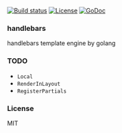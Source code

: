 [![Build status][travis-img]][travis-url]
[![License][license-img]][license-url]
[![GoDoc][doc-img]][doc-url]

### handlebars
handlebars template engine by golang

### TODO
* `Local`
* `RenderInLayout`
* `RegisterPartials`

### License
MIT

[travis-img]: https://img.shields.io/travis/coderhaoxin/handlebars.svg?style=flat-square
[travis-url]: https://travis-ci.org/coderhaoxin/handlebars
[license-img]: https://img.shields.io/badge/license-MIT-green.svg?style=flat-square
[license-url]: http://opensource.org/licenses/MIT
[doc-img]: https://img.shields.io/badge/GoDoc-reference-blue.svg?style=flat-square
[doc-url]: http://godoc.org/github.com/coderhaoxin/handlebars
